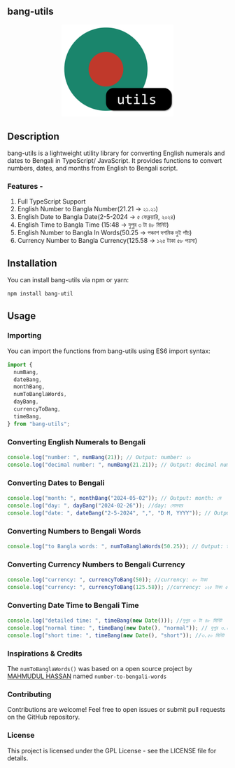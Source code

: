 ## bang-utils

<p align="center"><img src="./bang-utils-logo.png" width="256px" alt="Logo"></img></p>

## Description

bang-utils is a lightweight utility library for converting English numerals and dates to Bengali in TypeScript/ JavaScript. It provides functions to convert numbers, dates, and months from English to Bengali script.

### Features -

1. Full TypeScript Support
1. English Number to Bangla Number(21.21 -> ২১.২১)
1. English Date to Bangla Date(2-5-2024 -> ৫ ফেব্রুয়ারি, ২০২৪)
1. English Time to Bangla Time (15:48 -> দুপুর ৩ টা ৪৮ মিনিট)
1. English Number to Bangla In Words(50.25 -> পঞ্চাশ দশমিক দুই পাঁচ)
1. Currency Number to Bangla Currency(125.58 -> ১২৫ টাকা ৫৮ পয়সা)

## Installation

You can install bang-utils via npm or yarn:

```bash
npm install bang-util
```

## Usage

### Importing

You can import the functions from bang-utils using ES6 import syntax:

```javascript
import {
  numBang,
  dateBang,
  monthBang,
  numToBanglaWords,
  dayBang,
  currencyToBang,
  timeBang,
} from "bang-utils";
```

### Converting English Numerals to Bengali

```javascript
console.log("number: ", numBang(21)); // Output: number: ২১
console.log("decimal number: ", numBang(21.21)); // Output: decimal number: ২১.২১
```

### Converting Dates to Bengali

```javascript
console.log("month: ", monthBang("2024-05-02")); // Output: month: মে
console.log("day: ", dayBang("2024-02-26")); //day: সোমবার
console.log("date: ", dateBang("2-5-2024", ",", "D M, YYYY")); // Output: date: ৫ ফেব্রুয়ারি, ২০২৪
```

### Converting Numbers to Bengali Words

```javascript
console.log("to Bangla words: ", numToBanglaWords(50.25)); // Output: to Bangla words: পঞ্চাশ দশমিক দুই পাঁচ
```

### Converting Currency Numbers to Bengali Currency

```javascript
console.log("currency: ", currencyToBang(50)); //currency: ৫০ টাকা
console.log("currency: ", currencyToBang(125.58)); //currency: ১২৫ টাকা ৫৮ পয়সা
```

### Converting Date Time to Bengali Time

```javascript
console.log("detailed time: ", timeBang(new Date())); //দুপুর ৩ টা ৪৮ মিনিট
console.log("normal time: ", timeBang(new Date(), "normal")); // দুপুর ৩.৫০ মিনিট
console.log("short time: ", timeBang(new Date(), "short")); //৩.৫০ মিনিট
```

### Inspirations & Credits

The `numToBanglaWords()` was based on a open source project by [MAHMUDUL HASSAN](https://github.com/maruf571) named `number-to-bengali-words`

### Contributing

Contributions are welcome! Feel free to open issues or submit pull requests on the GitHub repository.

### License

This project is licensed under the GPL License - see the LICENSE file for details.
